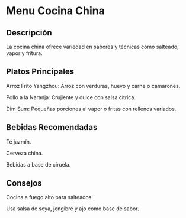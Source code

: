 # Menu Cocina China


## Descripción
La cocina china ofrece variedad en sabores y técnicas como salteado, vapor y fritura.

## Platos Principales
Arroz Frito Yangzhou: Arroz con verduras, huevo y carne o camarones.

Pollo a la Naranja: Crujiente y dulce con salsa cítrica.

Dim Sum: Pequeñas porciones al vapor o fritas con rellenos variados.


## Bebidas Recomendadas
Té jazmín.

Cerveza china.

Bebidas a base de ciruela.


## Consejos
Cocina a fuego alto para salteados.

Usa salsa de soya, jengibre y ajo como base de sabor.


